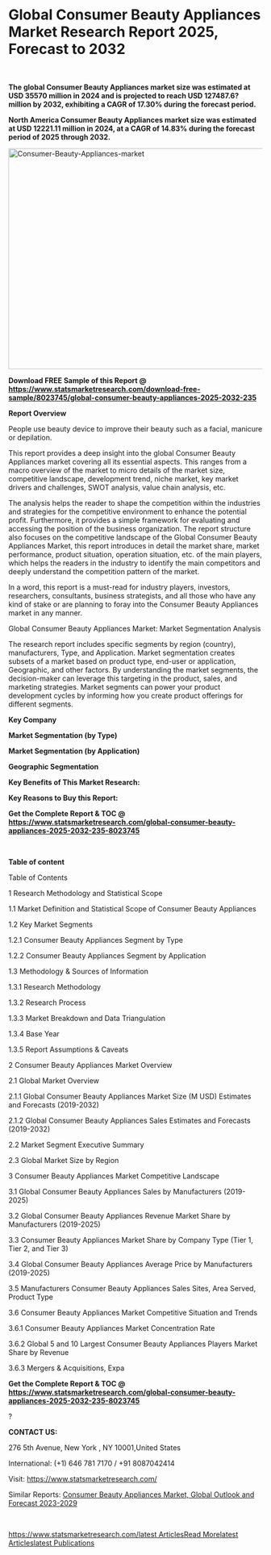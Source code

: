 <h1>Global Consumer Beauty Appliances Market Research Report 2025, Forecast to 2032</h1><br/><p><strong>The global Consumer Beauty Appliances market size was estimated at USD 35570 million in 2024 and is projected to reach USD 127487.6? million by 2032, exhibiting a <strong>CAGR</strong> of 17.30% during the forecast period.</strong></p>
 
 
 
 <p><strong>North America Consumer Beauty Appliances market size was estimated at USD 12221.11 million in 2024, at a <strong>CAGR</strong> of 14.83% during the forecast period of 2025 through 2032.</strong></p>
 
 
 
 <p><img alt="Consumer-Beauty-Appliances-market" src="https://www.grandresearchstore.com/assets/report-images/Consumer_Beauty_Appliances_market.png" style="width: 730px; height: 438px;" /></p>
 
 
 
 <p><strong>Download FREE Sample of this Report @ <a href="https://www.statsmarketresearch.com/download-free-sample/8023745/global-consumer-beauty-appliances-2025-2032-235">https://www.statsmarketresearch.com/download-free-sample/8023745/global-consumer-beauty-appliances-2025-2032-235</a></strong></p>
 
 
 
 <p><strong>Report Overview</strong></p>
 
 
 
 <p>People use beauty device to improve their beauty such as a facial, manicure or depilation.</p>
 
 
 
 <p>This report provides a deep insight into the global Consumer Beauty Appliances market covering all its essential aspects. This ranges from a macro overview of the market to micro details of the market size, competitive landscape, development trend, niche market, key market drivers and challenges, SWOT analysis, value chain analysis, etc.</p>
 
 
 
 <p>The analysis helps the reader to shape the competition within the industries and strategies for the competitive environment to enhance the potential profit. Furthermore, it provides a simple framework for evaluating and accessing the position of the business organization. The report structure also focuses on the competitive landscape of the Global Consumer Beauty Appliances Market, this report introduces in detail the market share, market performance, product situation, operation situation, etc. of the main players, which helps the readers in the industry to identify the main competitors and deeply understand the competition pattern of the market.</p>
 
 
 
 <p>In a word, this report is a must-read for industry players, investors, researchers, consultants, business strategists, and all those who have any kind of stake or are planning to foray into the Consumer Beauty Appliances market in any manner.</p>
 
 
 
 <p>Global Consumer Beauty Appliances Market: Market Segmentation Analysis</p>
 
 
 
 <p>The research report includes specific segments by region (country), manufacturers, Type, and Application. Market segmentation creates subsets of a market based on product type, end-user or application, Geographic, and other factors. By understanding the market segments, the decision-maker can leverage this targeting in the product, sales, and marketing strategies. Market segments can power your product development cycles by informing how you create product offerings for different segments.</p>
 
 
 
 <p><strong>Key Company</strong></p>
 
 
 
 <p><strong>Market Segmentation (by Type)</strong></p>
 
 
 
 <p><strong>Market Segmentation (<strong>by Application</strong>)</strong></p>
 
 
 
 <p><strong>Geographic Segmentation</strong></p>
 
 
 
 <p><strong>Key Benefits of This Market Research:</strong></p>
 
 
 
 <p><strong>Key <strong>Reasons to Buy</strong> this Report:</strong></p>
 
 
 
 <div><b>Get the Complete Report & TOC @ <a href="https://www.statsmarketresearch.com/global-consumer-beauty-appliances-2025-2032-235-8023745">https://www.statsmarketresearch.com/global-consumer-beauty-appliances-2025-2032-235-8023745</a></b></div>
 
 
 
 <p><br />
 
 <b>Table of content</b></p>
 
 
 
 <p>Table of Contents<br />
 
 1 Research Methodology and Statistical Scope<br />
 
 1.1 Market Definition and Statistical Scope of Consumer Beauty Appliances<br />
 
 1.2 Key Market Segments<br />
 
 1.2.1 Consumer Beauty Appliances Segment by Type<br />
 
 1.2.2 Consumer Beauty Appliances Segment by Application<br />
 
 1.3 Methodology & Sources of Information<br />
 
 1.3.1 Research Methodology<br />
 
 1.3.2 Research Process<br />
 
 1.3.3 Market Breakdown and Data Triangulation<br />
 
 1.3.4 Base Year<br />
 
 1.3.5 Report Assumptions & Caveats<br />
 
 2 Consumer Beauty Appliances Market Overview<br />
 
 2.1 Global Market Overview<br />
 
 2.1.1 Global Consumer Beauty Appliances Market Size (M USD) Estimates and Forecasts (2019-2032)<br />
 
 2.1.2 Global Consumer Beauty Appliances Sales Estimates and Forecasts (2019-2032)<br />
 
 2.2 Market Segment Executive Summary<br />
 
 2.3 Global Market Size by Region<br />
 
 3 Consumer Beauty Appliances Market Competitive Landscape<br />
 
 3.1 Global Consumer Beauty Appliances Sales by Manufacturers (2019-2025)<br />
 
 3.2 Global Consumer Beauty Appliances Revenue Market Share by Manufacturers (2019-2025)<br />
 
 3.3 Consumer Beauty Appliances Market Share by Company Type (Tier 1, Tier 2, and Tier 3)<br />
 
 3.4 Global Consumer Beauty Appliances Average Price by Manufacturers (2019-2025)<br />
 
 3.5 Manufacturers Consumer Beauty Appliances Sales Sites, Area Served, Product Type<br />
 
 3.6 Consumer Beauty Appliances Market Competitive Situation and Trends<br />
 
 3.6.1 Consumer Beauty Appliances Market Concentration Rate<br />
 
 3.6.2 Global 5 and 10 Largest Consumer Beauty Appliances Players Market Share by Revenue<br />
 
 3.6.3 Mergers & Acquisitions, Expa</p>
 
 
 
 <div><b>Get the Complete Report & TOC @ <a href="https://www.statsmarketresearch.com/global-consumer-beauty-appliances-2025-2032-235-8023745">https://www.statsmarketresearch.com/global-consumer-beauty-appliances-2025-2032-235-8023745</a></b></div>
 
 
 
 <p>? </p>
 
 
 
 <p><b>CONTACT US:</b><br />
 
 276 5th Avenue, New York , NY 10001,United States<br />
 
 International: (+1) 646 781 7170 / +91 8087042414<br />
 
 Visit: <a href="https://www.statsmarketresearch.com/">https://www.statsmarketresearch.com/</a><br />
 
 Similar Reports: <a href="https://www.statsmarketresearch.com/global-consumer-beauty-appliances-2025-2032-235-8023745">Consumer Beauty Appliances Market, Global Outlook and Forecast 2023-2029</a><br />
 
 <br />
 
 <a href="https://gyeongbokgung.com">https://www.statsmarketresearch.com/</a><a href="https://hallyeomaritime.com">latest Articles</a><a href="https://jingwansa.com">Read More</a><a href="https://nguoiviet.jp/">latest Articles</a><a href="https://www.intelmarketresearch.com/">latest Publications</a></p>